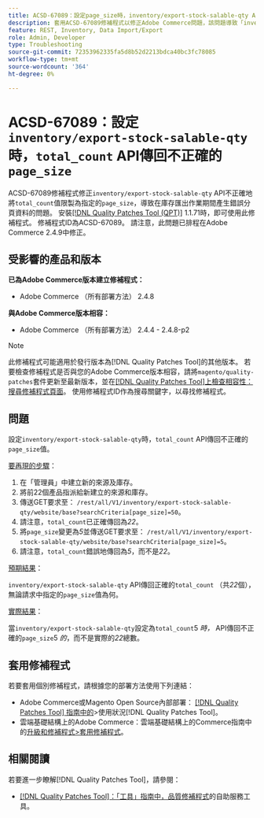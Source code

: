 ```yaml
---
title: ACSD-67089：設定page_size時，inventory/export-stock-salable-qty API傳回錯誤的total_count
description: 套用ACSD-67089修補程式以修正Adobe Commerce問題，該問題導致「inventory/export-stock-salable-qty」API錯誤將「total_count」值限製為指定的「page_size」，導致在庫存匯出作業期間產生不正確的分頁資料。
feature: REST, Inventory, Data Import/Export
role: Admin, Developer
type: Troubleshooting
source-git-commit: 72353962335fa5d8b52d2213bdca40bc3fc78085
workflow-type: tm+mt
source-wordcount: '364'
ht-degree: 0%

---
```


# ACSD-67089：設定`inventory/export-stock-salable-qty`時，`total_count` API傳回不正確的`page_size`

ACSD-67089修補程式修正`inventory/export-stock-salable-qty` API不正確地將`total_count`值限製為指定的`page_size`，導致在庫存匯出作業期間產生錯誤分頁資料的問題。 安裝[[!DNL Quality Patches Tool (QPT)]](/help/tools/quality-patches-tool/quality-patches-tool-to-self-serve-quality-patches.md) 1.1.71時，即可使用此修補程式。 修補程式ID為ACSD-67089。 請注意，此問題已排程在Adobe Commerce 2.4.9中修正。

## 受影響的產品和版本

**已為Adobe Commerce版本建立修補程式：**

* Adobe Commerce （所有部署方法） 2.4.8

**與Adobe Commerce版本相容：**

* Adobe Commerce （所有部署方法） 2.4.4 - 2.4.8-p2

>[!NOTE]
>
>此修補程式可能適用於發行版本為[!DNL Quality Patches Tool]的其他版本。 若要檢查修補程式是否與您的Adobe Commerce版本相容，請將`magento/quality-patches`套件更新至最新版本，並在[[!DNL Quality Patches Tool]上檢查相容性：搜尋修補程式頁面](https://experienceleague.adobe.com/tools/commerce-quality-patches/index.html?lang=zh-Hant)。 使用修補程式ID作為搜尋關鍵字，以尋找修補程式。

## 問題

設定`inventory/export-stock-salable-qty`時，`total_count` API傳回不正確的`page_size`值。

<u>要再現的步驟</u>：

1. 在「管理員」中建立新的來源及庫存。
1. 將前22個產品指派給新建立的來源和庫存。
1. 傳送GET要求至：
   `/rest/all/V1/inventory/export-stock-salable-qty/website/base?searchCriteria[page_size]=50`。
1. 請注意，`total_count`已正確傳回為&#x200B;*22*。
1. 將`page_size`變更為&#x200B;*5*並傳送GET要求至：
   `/rest/all/V1/inventory/export-stock-salable-qty/website/base?searchCriteria[page_size]=5`。
1. 請注意，`total_count`錯誤地傳回為&#x200B;*5*，而不是&#x200B;*22*。

<u>預期結果</u>：

`inventory/export-stock-salable-qty` API傳回正確的`total_count` （共&#x200B;*22*&#x200B;個），無論請求中指定的`page_size`值為何。

<u>實際結果</u>：

當`inventory/export-stock-salable-qty`設定為`total_count`5 *時，* API傳回不正確的`page_size`5 *的*，而不是實際的&#x200B;*22*&#x200B;總數。

## 套用修補程式

若要套用個別修補程式，請根據您的部署方法使用下列連結：

* Adobe Commerce或Magento Open Source內部部署： [[!DNL Quality Patches Tool] 指南中的](/help/tools/quality-patches-tool/usage.md)>使用狀況[!DNL Quality Patches Tool]。
* 雲端基礎結構上的Adobe Commerce：雲端基礎結構上的Commerce指南中的[升級和修補程式>套用修補程式](https://experienceleague.adobe.com/docs/commerce-cloud-service/user-guide/develop/upgrade/apply-patches.html?lang=zh-Hant)。

## 相關閱讀

若要進一步瞭解[!DNL Quality Patches Tool]，請參閱：

* [[!DNL Quality Patches Tool]：「工具」指南中，品質修補程式](/help/tools/quality-patches-tool/quality-patches-tool-to-self-serve-quality-patches.md)的自助服務工具。
